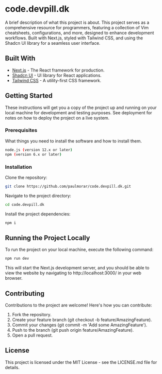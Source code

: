 # code.devpill.dk

A brief description of what this project is about. This project serves as a comprehensive resource for programmers, featuring a collection of Vim cheatsheets, configurations, and more, designed to enhance development workflows. Built with Next.js, styled with Tailwind CSS, and using the Shadcn UI library for a seamless user interface.

## Built With

- [Next.js](https://nextjs.org/) - The React framework for production.
- [Shadcn UI](https://www.npmjs.com/package/@shadcn/ui) - UI library for React applications.
- [Tailwind CSS](https://tailwindcss.com/) - A utility-first CSS framework.

## Getting Started

These instructions will get you a copy of the project up and running on your local machine for development and testing purposes. See deployment for notes on how to deploy the project on a live system.

### Prerequisites

What things you need to install the software and how to install them.

```bash
node.js (version 12.x or later)
npm (version 6.x or later)
```

### Installation

Clone the repository:

```bash
git clone https://github.com/paulmorar/code.devpill.dk.git
```

Navigate to the project directory:

```bash
cd code.devpill.dk
```

Install the project dependencies:

```bash
npm i
```

## Running the Project Locally

To run the project on your local machine, execute the following command:

```bash
npm run dev
```

This will start the Next.js development server, and you should be able to view the website by navigating to http://localhost:3000/ in your web browser.

## Contributing

Contributions to the project are welcome! Here's how you can contribute:

1. Fork the repository.
2. Create your feature branch (git checkout -b feature/AmazingFeature).
3. Commit your changes (git commit -m 'Add some AmazingFeature').
4. Push to the branch (git push origin feature/AmazingFeature).
5. Open a pull request.

## License

This project is licensed under the MIT License - see the LICENSE.md file for details.
